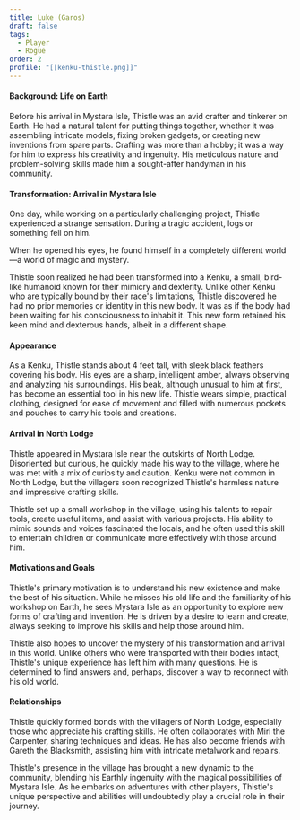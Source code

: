 ```yaml
---
title: Luke (Garos)
draft: false
tags:
  - Player
  - Rogue
order: 2
profile: "[[kenku-thistle.png]]"
---
```


#### Background: Life on Earth

Before his arrival in Mystara Isle, Thistle was an avid crafter and tinkerer on Earth. He had a natural talent for putting things together, whether it was assembling intricate models, fixing broken gadgets, or creating new inventions from spare parts. Crafting was more than a hobby; it was a way for him to express his creativity and ingenuity. His meticulous nature and problem-solving skills made him a sought-after handyman in his community.

#### Transformation: Arrival in Mystara Isle

One day, while working on a particularly challenging project, Thistle experienced a strange sensation. During a tragic accident, logs or something fell on him.

When he opened his eyes, he found himself in a completely different world—a world of magic and mystery.

Thistle soon realized he had been transformed into a Kenku, a small, bird-like humanoid known for their mimicry and dexterity. Unlike other Kenku who are typically bound by their race's limitations, Thistle discovered he had no prior memories or identity in this new body. It was as if the body had been waiting for his consciousness to inhabit it. This new form retained his keen mind and dexterous hands, albeit in a different shape.

#### Appearance

As a Kenku, Thistle stands about 4 feet tall, with sleek black feathers covering his body. His eyes are a sharp, intelligent amber, always observing and analyzing his surroundings. His beak, although unusual to him at first, has become an essential tool in his new life. Thistle wears simple, practical clothing, designed for ease of movement and filled with numerous pockets and pouches to carry his tools and creations.

#### Arrival in North Lodge

Thistle appeared in Mystara Isle near the outskirts of North Lodge. Disoriented but curious, he quickly made his way to the village, where he was met with a mix of curiosity and caution. Kenku were not common in North Lodge, but the villagers soon recognized Thistle's harmless nature and impressive crafting skills.

Thistle set up a small workshop in the village, using his talents to repair tools, create useful items, and assist with various projects. His ability to mimic sounds and voices fascinated the locals, and he often used this skill to entertain children or communicate more effectively with those around him.


#### Motivations and Goals

Thistle's primary motivation is to understand his new existence and make the best of his situation. While he misses his old life and the familiarity of his workshop on Earth, he sees Mystara Isle as an opportunity to explore new forms of crafting and invention. He is driven by a desire to learn and create, always seeking to improve his skills and help those around him.

Thistle also hopes to uncover the mystery of his transformation and arrival in this world. Unlike others who were transported with their bodies intact, Thistle's unique experience has left him with many questions. He is determined to find answers and, perhaps, discover a way to reconnect with his old world.

#### Relationships

Thistle quickly formed bonds with the villagers of North Lodge, especially those who appreciate his crafting skills. He often collaborates with Miri the Carpenter, sharing techniques and ideas. He has also become friends with Gareth the Blacksmith, assisting him with intricate metalwork and repairs.

Thistle's presence in the village has brought a new dynamic to the community, blending his Earthly ingenuity with the magical possibilities of Mystara Isle. As he embarks on adventures with other players, Thistle's unique perspective and abilities will undoubtedly play a crucial role in their journey.